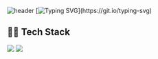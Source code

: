 ![header](https://capsule-render.vercel.app/api?type=waving&color=gradient&height=300&section=header&text=YUBIN-JI'S%20GITHUB&fontSize=50)
[![Typing SVG](https://readme-typing-svg.demolab.com?font=Fira+Code&weight=600&size=24&pause=1000&color=000000&background=FFFFFF00&width=435&lines=Welcome+to+YUBIN'S+GITHUB!)](https://git.io/typing-svg)
## 👩‍💻 Tech Stack
<img src="https://img.shields.io/badge/html5-%23E34F26.svg?&style=for-the-badge&logo=html5&logoColor=white" />
<img src="https://img.shields.io/badge/css3-%#1572B6.svg?&style=for-the-badge&logo=css3&logoColor=white" />
